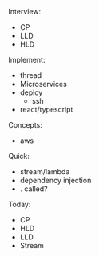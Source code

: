 Interview:
- CP
- LLD
- HLD

Implement:
- thread
- Microservices
- deploy
	- ssh
- react/typescript

Concepts:
- aws

Quick:
- stream/lambda
- dependency injection
- . called?

Today:
- CP
- HLD
- LLD
- Stream
